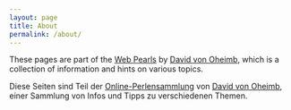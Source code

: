 ```yaml
---
layout: page
title: About
permalink: /about/
---
```


These pages are part of the
[Web Pearls](https://perlen.DavOh.de/) by
[David von Oheimb](https://David.von-Oheimb.de/),
which is a collection of information and hints on various topics.

Diese Seiten sind Teil der
[Online-Perlensammlung](https://perlen.davoh.de/) von
[David von Oheimb](https://David.von-Oheimb.de/),
einer Sammlung von Infos und Tipps zu verschiedenen Themen.

<!--
This is the base Jekyll theme. You can find out more info about customizing your Jekyll theme, as well as basic Jekyll usage documentation at [jekyllrb.com](https://jekyllrb.com/)

You can find the source code for Minima at GitHub:
[jekyll][jekyll-organization] /
[minima](https://github.com/jekyll/minima)

You can find the source code for Jekyll at GitHub:
[jekyll][jekyll-organization] /
[jekyll](https://github.com/jekyll/jekyll)

[jekyll-organization]: https://github.com/jekyll
-->
